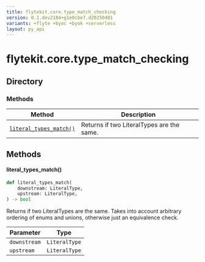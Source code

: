 ```yaml
---
title: flytekit.core.type_match_checking
version: 0.1.dev2184+g1e0cbe7.d20250401
variants: +flyte +byoc +byok +serverless
layout: py_api
---
```


# flytekit.core.type_match_checking

## Directory

### Methods

| Method | Description |
|-|-|
| [`literal_types_match()`](#literal_types_match) | Returns if two LiteralTypes are the same. |


## Methods

#### literal_types_match()

```python
def literal_types_match(
    downstream: LiteralType,
    upstream: LiteralType,
) -> bool
```
Returns if two LiteralTypes are the same.
Takes into account arbitrary ordering of enums and unions, otherwise just an equivalence check.


| Parameter | Type |
|-|-|
| `downstream` | `LiteralType` |
| `upstream` | `LiteralType` |

